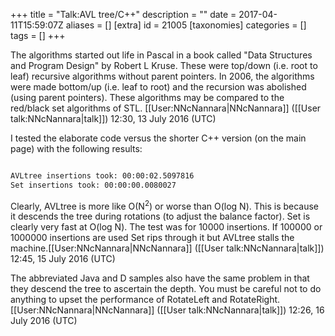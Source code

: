 +++
title = "Talk:AVL tree/C++"
description = ""
date = 2017-04-11T15:59:07Z
aliases = []
[extra]
id = 21005
[taxonomies]
categories = []
tags = []
+++

The algorithms started out life in Pascal in a book called "Data Structures and Program Design" by Robert L Kruse. These were top/down (i.e. root to leaf) recursive algorithms without parent pointers. In 2006, the algorithms were made bottom/up (i.e. leaf to root) and the recursion was abolished (using parent pointers). These algorithms may be compared to the red/black set algorithms of STL. [[User:NNcNannara|NNcNannara]] ([[User talk:NNcNannara|talk]]) 12:30, 13 July 2016 (UTC)

I tested the elaborate code versus the shorter C++ version (on the main page) with the following results:

```txt

AVLtree insertions took: 00:00:02.5097816
Set insertions took: 00:00:00.0080027

```


Clearly, AVLtree is more like O(N<sup>2</sup>) or worse than O(log N). This is because it descends the tree during rotations (to adjust the balance factor). Set is clearly very fast at O(log N). The test was for 10000 insertions. If 100000 or 1000000 insertions are used Set rips through it but AVLtree stalls the machine.[[User:NNcNannara|NNcNannara]] ([[User talk:NNcNannara|talk]]) 12:45, 15 July 2016 (UTC)

The abbreviated Java and D samples also have the same problem in that they descend the tree to ascertain the depth. You must be careful not to do anything to upset the performance of RotateLeft and RotateRight.[[User:NNcNannara|NNcNannara]] ([[User talk:NNcNannara|talk]]) 12:26, 16 July 2016 (UTC)
